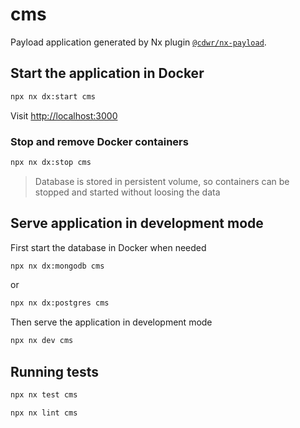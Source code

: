 # cms

Payload application generated by Nx plugin [`@cdwr/nx-payload`](https://github.com/codeware-sthlm/codeware/tree/master/packages/nx-payload).

## Start the application in Docker

```sh
npx nx dx:start cms
```

Visit <http://localhost:3000>

### Stop and remove Docker containers

```sh
npx nx dx:stop cms
```

> Database is stored in persistent volume, so containers can be stopped and started without loosing the data

## Serve application in development mode

First start the database in Docker when needed

```sh
npx nx dx:mongodb cms
```

or

```sh
npx nx dx:postgres cms
```

Then serve the application in development mode

```sh
npx nx dev cms
```

## Running tests

```sh
npx nx test cms
```

```sh
npx nx lint cms
```
